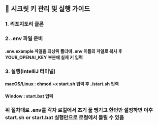 ## 🔐 시크릿 키 관리 및 실행 가이드

### 1. 리포지토리 클론

### 2. .env 파일 준비
#### .env.example 파일을 최상위 폴더에 .env 이름의 파일로 복사 후 YOUR_OPENAI_KEY 부분에 실제 키 입력

### 3. 실행(IntelliJ 터미널)
#### macOS/Linux : chmod +x start.sh 입력 후 ./start.sh 입력
#### Window : start.bat 입력

### 위 절차대로 .env를 각자 로컬에서 초기 풀 땡기고 한번만 설정하면 이후 start.sh or start.bat 실행만으로 로컬에서 돌릴 수 있음
